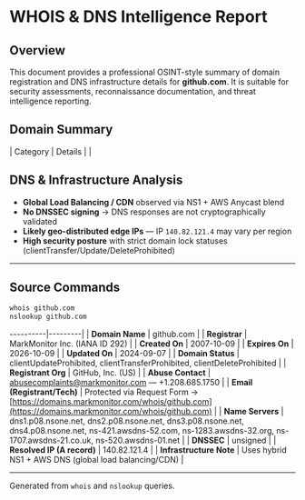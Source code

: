 # WHOIS & DNS Intelligence Report

## Overview

This document provides a professional OSINT-style summary of domain registration and DNS infrastructure details for **github.com**. It is suitable for security assessments, reconnaissance documentation, and threat intelligence reporting.

## Domain Summary

| Category | Details |
|

## DNS & Infrastructure Analysis

* **Global Load Balancing / CDN** observed via NS1 + AWS Anycast blend
* **No DNSSEC signing** → DNS responses are not cryptographically validated
* **Likely geo-distributed edge IPs** — IP `140.82.121.4` may vary per region
* **High security posture** with strict domain lock statuses (clientTransfer/Update/DeleteProhibited)

---

## Source Commands

```bash
whois github.com
nslookup github.com
```

----------|---------|
| **Domain Name** | github.com |
| **Registrar** | MarkMonitor Inc. (IANA ID 292) |
| **Created On** | 2007-10-09 |
| **Expires On** | 2026-10-09 |
| **Updated On** | 2024-09-07 |
| **Domain Status** | clientUpdateProhibited, clientTransferProhibited, clientDeleteProhibited |
| **Registrant Org** | GitHub, Inc. (US) |
| **Abuse Contact** | [abusecomplaints@markmonitor.com](mailto:abusecomplaints@markmonitor.com) — +1.208.685.1750 |
| **Email (Registrant/Tech)** | Protected via Request Form → [https://domains.markmonitor.com/whois/github.com](https://domains.markmonitor.com/whois/github.com) |
| **Name Servers** | dns1.p08.nsone.net, dns2.p08.nsone.net, dns3.p08.nsone.net, dns4.p08.nsone.net, ns-421.awsdns-52.com, ns-1283.awsdns-32.org, ns-1707.awsdns-21.co.uk, ns-520.awsdns-01.net |
| **DNSSEC** | unsigned |
| **Resolved IP (A record)** | 140.82.121.4 |
| **Infrastructure Note** | Uses hybrid NS1 + AWS DNS (global load balancing/CDN) |

---

Generated from `whois` and `nslookup` queries.
